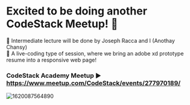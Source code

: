 # Excited to be doing another CodeStack Meetup! 🥳 

🔸 Intermediate lecture will be done by Joseph Racca and I (Anothay Chansy)<br> 
🔸 A live-coding type of session, where we bring an adobe xd prototype resume into a responsive web page!
<br>
### CodeStack Academy Meetup ► https://www.meetup.com/CodeStack/events/277970189/
![1620087564890](https://user-images.githubusercontent.com/61571099/117089519-9bcb4400-ad0a-11eb-84de-9e1c9111ea79.jpg)

